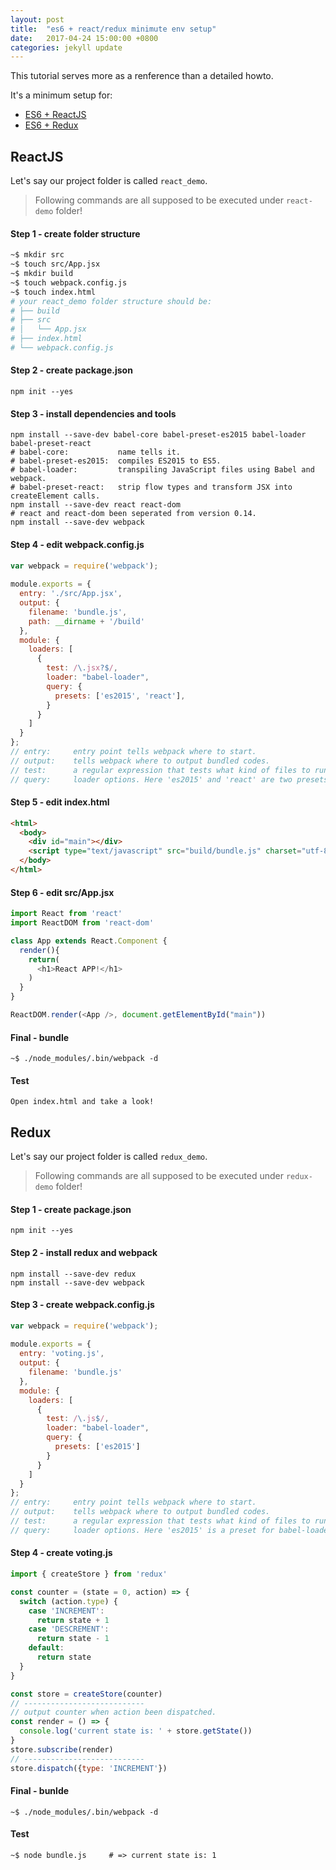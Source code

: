 ```yaml
---
layout: post
title:  "es6 + react/redux minimute env setup"
date:   2017-04-24 15:00:00 +0800
categories: jekyll update
---
```


This tutorial serves more as a renference than a detailed howto.

It's a minimum setup for:

  - [ES6 + ReactJS](#reactjs)
  - [ES6 + Redux](#redux)

## ReactJS

Let's say our project folder is called `react_demo`. 

> Following commands are all supposed to be executed under `react-demo` folder!

#### Step 1 - create folder structure

```bash
~$ mkdir src
~$ touch src/App.jsx
~$ mkdir build
~$ touch webpack.config.js
~$ touch index.html
# your react_demo folder structure should be:
# ├── build
# ├── src
# │   └── App.jsx
# ├── index.html
# └── webpack.config.js
```

#### Step 2 - create package.json

```shell
npm init --yes
```

#### Step 3 - install dependencies and tools

```shell
npm install --save-dev babel-core babel-preset-es2015 babel-loader babel-preset-react
# babel-core:           name tells it.
# babel-preset-es2015:  compiles ES2015 to ES5.
# babel-loader:         transpiling JavaScript files using Babel and webpack.
# babel-preset-react:   strip flow types and transform JSX into createElement calls.
npm install --save-dev react react-dom
# react and react-dom been seperated from version 0.14.
npm install --save-dev webpack
```

#### Step 4 - edit webpack.config.js

```js
var webpack = require('webpack');
 
module.exports = {
  entry: './src/App.jsx',
  output: {
    filename: 'bundle.js',
    path: __dirname + '/build'
  },
  module: {
    loaders: [
      {
        test: /\.jsx?$/,
        loader: "babel-loader",
        query: {
          presets: ['es2015', 'react'],
        }
      }
    ]
  }
};
// entry:     entry point tells webpack where to start.
// output:    tells webpack where to output bundled codes.
// test:      a regular expression that tests what kind of files to run through this loader
// query:     loader options. Here 'es2015' and 'react' are two presets for babel-loader.
```

#### Step 5 - edit index.html

```html
<html>
  <body>
    <div id="main"></div>
    <script type="text/javascript" src="build/bundle.js" charset="utf-8"></script>
  </body>
</html>
```

#### Step 6 - edit src/App.jsx

```javascript
import React from 'react'
import ReactDOM from 'react-dom'

class App extends React.Component {
  render(){
    return(
      <h1>React APP!</h1>
    )
  }
}

ReactDOM.render(<App />, document.getElementById("main"))
```

#### Final - bundle

```shell
~$ ./node_modules/.bin/webpack -d
```

#### Test

    Open index.html and take a look!

## Redux

Let's say our project folder is called `redux_demo`. 

> Following commands are all supposed to be executed under `redux-demo` folder!

#### Step 1 - create package.json

```shell
npm init --yes
```

#### Step 2 - install redux and webpack

```shell
npm install --save-dev redux
npm install --save-dev webpack
```

#### Step 3 - create webpack.config.js

```javascript
var webpack = require('webpack');
 
module.exports = {
  entry: 'voting.js',
  output: {
    filename: 'bundle.js'
  },
  module: {
    loaders: [
      {
        test: /\.js$/,
        loader: "babel-loader",
        query: {
          presets: ['es2015']
        }
      }
    ]
  }
};
// entry:     entry point tells webpack where to start.
// output:    tells webpack where to output bundled codes.
// test:      a regular expression that tests what kind of files to run through this loader
// query:     loader options. Here 'es2015' is a preset for babel-loader.
```

#### Step 4 - create voting.js

```javascript
import { createStore } from 'redux'

const counter = (state = 0, action) => {
  switch (action.type) {
    case 'INCREMENT':
      return state + 1
    case 'DESCREMENT':
      return state - 1
    default:
      return state 
  }
}

const store = createStore(counter)
// ---------------------------
// output counter when action been dispatched.
const render = () => {
  console.log('current state is: ' + store.getState())
}
store.subscribe(render)
// ---------------------------
store.dispatch({type: 'INCREMENT'})
```

#### Final - bunlde

```shell
~$ ./node_modules/.bin/webpack -d
```

#### Test

```shell
~$ node bundle.js     # => current state is: 1
```